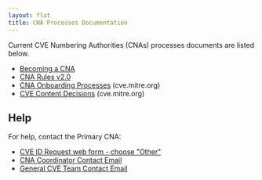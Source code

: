 ```yaml
---
layout: flat
title: CNA Processes Documentation
---
```

           
Current CVE Numbering Authorities (CNAs) processes documents are listed below.     
                   
* [Becoming a CNA](cna/Becoming_a_CNA.pptx)
* [CNA Rules v2.0](cna/CNA_Rules_v2.0.docx)
* [CNA Onboarding Processes](http://cve.mitre.org/cve/cna/rules.html#Section_4_2_on_boarding) (cve.mitre.org)
* [CVE Content Decisions](http://cve.mitre.org/cve/cna/rules.html#Appendix_C) (cve.mitre.org)           

## Help      
                                        
For help, contact the Primary CNA:                                      
                                              
* [CVE ID Request web form - choose "Other"](https://cveform.mitre.org/)
* [CNA Coordinator Contact Email](mailto:cna-coordinator@mitre.org)
* [General CVE Team Contact Email](mailto:cve@mitre.org)
